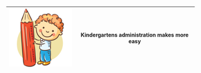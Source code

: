 ![GitHub Logo](/images/logo.png)| Kindergartens administration makes more easy 
--------------------------------|---------------------------------------------
